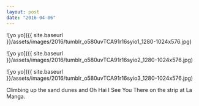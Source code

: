 ```yaml
---
layout: post
date: "2016-04-06"
---
```


![yo yo]({{ site.baseurl }}/assets/images/2016/tumblr_o580uvTCA91r16syio1_1280-1024x576.jpg)

![yo yo]({{ site.baseurl }}/assets/images/2016/tumblr_o580uvTCA91r16syio2_1280-1024x576.jpg)

![yo yo]({{ site.baseurl }}/assets/images/2016/tumblr_o580uvTCA91r16syio3_1280-1024x576.jpg)

Climbing up the sand dunes and Oh Hai I See You There on the strip at La Manga.
